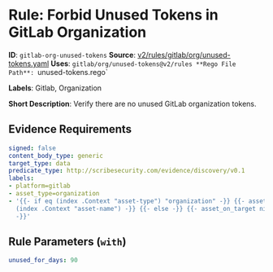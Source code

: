 # Rule: Forbid Unused Tokens in GitLab Organization

**ID**: `gitlab-org-unused-tokens`
**Source**: [v2/rules/gitlab/org/unused-tokens.yaml](https://github.com/scribe-public/sample-policies/v2/rules/gitlab/org/unused-tokens.yaml)
**Uses**: `gitlab/org/unused-tokens@v2/rules
**Rego File Path**: `unused-tokens.rego`

**Labels**: Gitlab, Organization

**Short Description**: Verify there are no unused GitLab organization tokens.

## Evidence Requirements

```yaml
signed: false
content_body_type: generic
target_type: data
predicate_type: http://scribesecurity.com/evidence/discovery/v0.1
labels:
- platform=gitlab
- asset_type=organization
- '{{- if eq (index .Context "asset-type") "organization" -}} {{- asset_on_target
  (index .Context "asset-name") -}} {{- else -}} {{- asset_on_target nil -}} {{- end
  -}}'
```
## Rule Parameters (`with`)

```yaml
unused_for_days: 90
```
